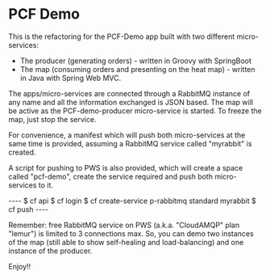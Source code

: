 PCF Demo
=========

This is the refactoring for the PCF-Demo app built with two different micro-services: 

- The producer (generating orders) - written in Groovy with SpringBoot 
- The map (consuming orders and presenting on the heat map) - written in Java with Spring Web MVC.

The apps/micro-services are connected through a RabbitMQ instance of any name and all the information exchanged is JSON based.
The map will be active as the PCF-demo-producer micro-service is started. To freeze the map, just stop the service.

For convenience, a manifest which will push both micro-services at the same time is provided, assuming a RabbitMQ service called "myrabbit" is created.

A script for pushing to PWS is also provided, which will create a space called "pcf-demo", create the service required and push both micro-services to it.

<instructions based on PCF>
----
$ cf api <your cf api>
$ cf login 
$ cf create-service p-rabbitmq standard myrabbit
$ cf push
----

Remember:  free RabbitMQ service on PWS (a.k.a. "CloudAMQP" plan "lemur") is limited to 3 connections max. So, you can demo two instances of the map (still able to show self-healing and load-balancing) and one instance of the producer.

Enjoy!!

